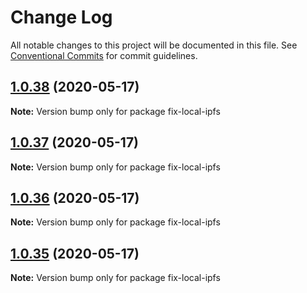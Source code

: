 # Change Log

All notable changes to this project will be documented in this file.
See [Conventional Commits](https://conventionalcommits.org) for commit guidelines.

## [1.0.38](https://github.com/bluelovers/ws-ipfs/compare/fix-local-ipfs@1.0.37...fix-local-ipfs@1.0.38) (2020-05-17)

**Note:** Version bump only for package fix-local-ipfs





## [1.0.37](https://github.com/bluelovers/ws-ipfs/compare/fix-local-ipfs@1.0.36...fix-local-ipfs@1.0.37) (2020-05-17)

**Note:** Version bump only for package fix-local-ipfs





## [1.0.36](https://github.com/bluelovers/ws-ipfs/compare/fix-local-ipfs@1.0.35...fix-local-ipfs@1.0.36) (2020-05-17)

**Note:** Version bump only for package fix-local-ipfs





## [1.0.35](https://github.com/bluelovers/ws-ipfs/compare/fix-local-ipfs@1.0.34...fix-local-ipfs@1.0.35) (2020-05-17)

**Note:** Version bump only for package fix-local-ipfs

